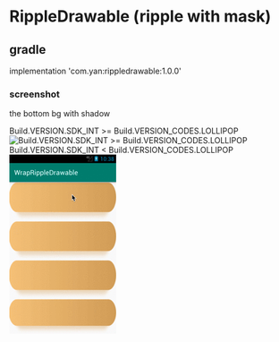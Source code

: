 # RippleDrawable (ripple with mask)

## gradle
implementation 'com.yan:rippledrawable:1.0.0'

### screenshot
the bottom bg with shadow
<br/>

Build.VERSION.SDK_INT >= Build.VERSION_CODES.LOLLIPOP
<br/>
![Build.VERSION.SDK_INT >= Build.VERSION_CODES.LOLLIPOP](https://raw.githubusercontent.com/genius158/RippleDrawable/master/screenshot/upApi21.gif)
<br/>
Build.VERSION.SDK_INT < Build.VERSION_CODES.LOLLIPOP
<br/>
![Build.VERSION.SDK_INT < Build.VERSION_CODES.LOLLIPOP](https://raw.githubusercontent.com/genius158/RippleDrawable/master/screenshot/downApi21.gif)